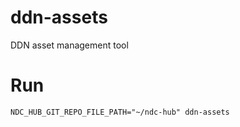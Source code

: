 # ddn-assets

DDN asset management tool

# Run

```
NDC_HUB_GIT_REPO_FILE_PATH="~/ndc-hub" ddn-assets
```